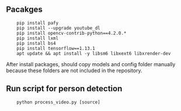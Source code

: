 ## Pacakges

        pip install pafy
        pip install --upgrade youtube_dl
        pip install opencv-contrib-python==4.2.0.*
        pip install lxml
        pip install bs4
        pip install tensorflow==1.13.1
        apt update && apt install -y libsm6 libxext6 libxrender-dev


After install packages, should copy models and config folder manually because these folders are not included in the repository.


## Run script for person detection

        python process_video.py [source]
        
